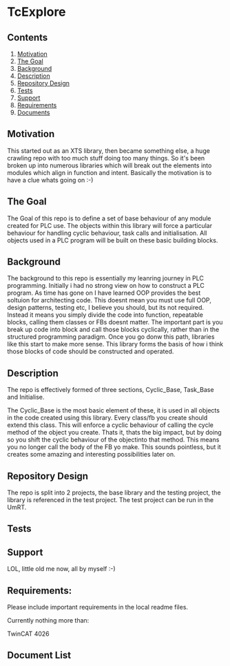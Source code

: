 # TcExplore

## Contents

1. [Motivation](#motivation)
2. [The Goal](#the-goal)
3. [Background](#background)
4. [Description](#description)
3. [Repository Design](#repository-design)
4. [Tests](#Tests)
5. [Support](#Support)
6. [Requirements](#Requirements)
7. [Documents](#Document-List)

## Motivation

This started out as an XTS library, then became something else, a huge crawling repo with too much stuff doing too many things. So it's been broken up into numerous libraries which will break out the elements into modules which align in function and intent. Basically the motivation is to have a clue whats going on :-) 

## The Goal

The Goal of this repo is to define a set of base behaviour of any module created for PLC use. The objects within this library will force a particular behaviour for handling cyclic behaviour, task calls and initialisation. All objects used in a PLC program will be built on these basic building blocks.

## Background

The background to this repo is essentially my leanring journey in PLC programming. Initially i had no strong view on how to construct a PLC program. As time has gone on I have learned OOP provides the best soltuion for architecting code.
This doesnt mean you must use full OOP, design patterns, testing etc, I believe you should, but its not required. Instead it means you simply divide the code into function, repeatable blocks, calling them classes or FBs doesnt matter.
The important part is you break up code into block and call those blocks cyclically, rather than in the structured programming paradigm.
Once you go donw this path, libraries like this start to make more sense. 
This library forms the basis of how i think those blocks of code should be constructed and operated.

## Description

The repo is effectively formed of three sections, Cyclic_Base, Task_Base and Initialise. 

The Cyclic_Base is the most basic element of these, it is used in all objects in the code created using this library. Every class/fb you create should extend this class.
This will enforce a cyclic behaviour of calling the cycle method of the object you create. Thats it, thats the big impact, but by doing so you shift the cyclic behaviour of the objectinto that method.
This means you no longer call the body of the FB yo make. This sounds pointless, but it creates some amazing and interesting possibilities later on.



## Repository Design

The repo is split into 2 projects, the base library and the testing project, the library is referenced in the test project. The test project can be run in the UmRT.

## Tests



## Support

LOL, little old me now, all by myself :-)


## Requirements: 

Please include important requirements in the local readme files.

Currently nothing more than:

TwinCAT 4026


## Document List





